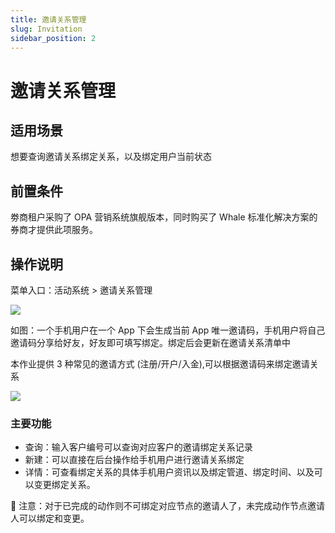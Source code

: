 ```yaml
---
title: 邀请关系管理
slug: Invitation
sidebar_position: 2
---
```



# 邀请关系管理

## 适用场景

想要查询邀请关系绑定关系，以及绑定用户当前状态

## 前置条件

劵商租户采购了 OPA 营销系统旗舰版本，同时购买了 Whale 标准化解决方案的券商才提供此项服务。

## 操作说明

菜单入口：活动系统 &gt; 邀请关系管理

<img src="/assets/BEVdbM8Hno81aCxPWDBce1DMnxH.png"/>

如图：一个手机用户在一个 App 下会生成当前 App 唯一邀请码，手机用户将自己邀请码分享给好友，好友即可填写绑定。绑定后会更新在邀请关系清单中

本作业提供 3 种常见的邀请方式 (注册/开户/入金),可以根据邀请码来绑定邀请关系

<img src="/assets/F4gNbW7b3onETUxOPbTc9XClnag.png"/>

### 主要功能

- 查询：输入客户编号可以查询对应客户的邀请绑定关系记录
- 新建：可以直接在后台操作给手机用户进行邀请关系绑定
- 详情：可查看绑定关系的具体手机用户资讯以及绑定管道、绑定时间、以及可以变更绑定关系。

<div class="callout callout-bg-2 callout-border-2">
<p>🌟 注意：对于已完成的动作则不可绑定对应节点的邀请人了，未完成动作节点邀请人可以绑定和变更。</p>
</div>

